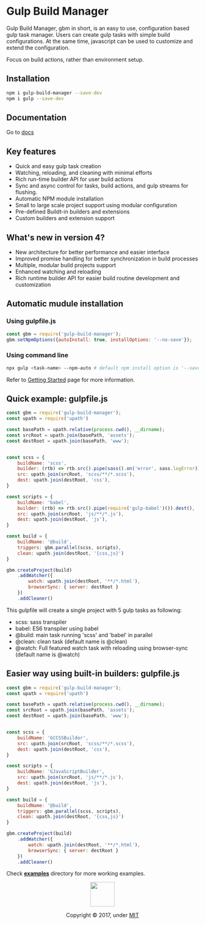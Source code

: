 # Gulp Build Manager
Gulp Build Manager, gbm in short, is an easy to use, configuration based gulp task manager. Users can create gulp tasks with simple build configurations. At the same time, javascript can be used to customize and extend the configuration.

Focus on build actions, rather than environment setup.

## Installation
```bash
npm i gulp-build-manager --save-dev
npm i gulp --save-dev
```

## Documentation
Go to [docs](docs/README.md)


## Key features
- Quick and easy gulp task creation
- Watching, reloading, and cleaning with minimal efforts
- Rich run-time builder API for user build actions
- Sync and async control for tasks, build actions, and gulp streams for flushing.
- Automatic NPM module installation
- Small to large scale project support using modular configuration
- Pre-defined Buildt-in builders and extensions
- Custom builders and extension support


## What's new in version 4?
- New architecture for better performance and easier interface
- Improved promise handling for better synchronization in build processes
- Multiple, modular build projects support
- Enhanced watching and reloading
- Rich runtime builder API for easier build routine development and customization


## Automatic mudule installation

### Using gulpfile.js
```js
const gbm = require('gulp-build-manager');
gbm.setNpmOptions({autoInstall: true, installOptions: '--no-save'});
```

### Using command line
```sh
npx gulp <task-name> --npm-auto # default npm install option is '--save-dev'
```

Refer to [Getting Started](docs/contents/01-getting-started.md) page for more information.



## Quick example: gulpfile.js

```js
const gbm = require('gulp-build-manager');
const upath = require('upath')

const basePath = upath.relative(process.cwd(), __dirname);
const srcRoot = upath.join(basePath, 'assets');
const destRoot = upath.join(basePath, 'www');


const scss = {
    buildName: 'scss',
    builder: (rtb) => rtb.src().pipe(sass().on('error', sass.logError)).dest(),
    src: upath.join(srcRoot, 'scss/**/*.scss'),
    dest: upath.join(destRoot, 'css'),
}

const scripts = {
    buildName: 'babel',
    builder: (rtb) => rtb.src().pipe(require('gulp-babel')()).dest(),
    src: upath.join(srcRoot, 'js/**/*.js'),
    dest: upath.join(destRoot, 'js'),
}

const build = {
    buildName: '@build',
    triggers: gbm.parallel(scss, scripts),
    clean: upath.join(destRoot, '{css,js}')
}

gbm.createProject(build)
    .addWatcher({
        watch: upath.join(destRoot, '**/*.html'),
        browserSync: { server: destRoot }
    })
    .addCleaner()
```
This gulpfile will create a single project with 5 gulp tasks as following:
- scss: sass transpiler
- babel: ES6 transpiler using babel
- @build: main task running 'scss' and 'babel' in parallel
- @clean: clean task (default name is @clean)
- @watch: Full featured watch task with reloading using browser-sync (default name is @watch)


## Easier way using built-in builders: gulpfile.js
```js
const gbm = require('gulp-build-manager');
const upath = require('upath')

const basePath = upath.relative(process.cwd(), __dirname);
const srcRoot = upath.join(basePath, 'assets');
const destRoot = upath.join(basePath, 'www');


const scss = {
    buildName: 'GCCSSBuilder',
    src: upath.join(srcRoot, 'scss/**/*.scss'),
    dest: upath.join(destRoot, 'css'),
}

const scripts = {
    buildName: 'GJavaScriptBuilder',
    src: upath.join(srcRoot, 'js/**/*.js'),
    dest: upath.join(destRoot, 'js'),
}

const build = {
    buildName: '@build',
    triggers: gbm.parallel(scss, scripts),
    clean: upath.join(destRoot, '{css,js}')
}

gbm.createProject(build)
    .addWatcher({
        watch: upath.join(destRoot, '**/*.html'),
        browserSync: { server: destRoot }
    })
    .addCleaner()
```

Check **[examples](examples)** directory for more working examples.


<p align="center">
  <img class="logo" src="https://shnam7.github.io/gulp-build-manager/images/gbm.svg" width="64px">
  <p align=center>Copyright &copy; 2017, under <a href="./LICENSE">MIT</a></p>
</div>
